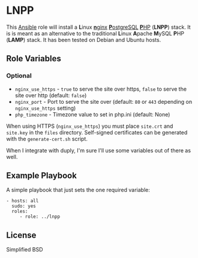 # LNPP #

This [Ansible](http://www.ansible.com/home) role will install a <b>L</b>inux [<b>n</b>ginx](http://tt-rss.org/) [<b>P</b>ostgreSQL](http://www.postgresql.org) [<b>P</b>HP](http://php.net) (<b>LNPP</b>) stack.
It is is meant as an alternative to the traditional <b>L</b>inux <b>A</b>pache <b>M</b>ySQL <b>P</b>HP (<b>LAMP</b>) stack.
It has been tested on Debian and Ubuntu hosts.

## Role Variables ##

### Optional ###

* `nginx_use_https` - `true` to serve the site over https, `false` to serve the site over http (default: `false`)
* `nginx_port` - Port to serve the site over (default: `80` or `443` depending on `nginx_use_https` setting)
* `php_timezone` - Timezone value to set in php.ini (default: None)

When using HTTPS (`nginx_use_https`) you must place `site.crt` and `site.key` in the `files` directory. Self-signed certificates can be generated with the `generate-cert.sh` script.

When I integrate with duply, I'm sure I'll use some variables out of there as well.

## Example Playbook ##

A simple playbook that just sets the one required variable:

    - hosts: all
      sudo: yes
      roles:
         - role: ../lnpp

## License ##

Simplified BSD
